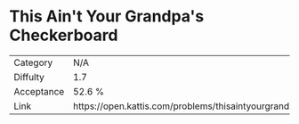 # This Ain't Your Grandpa's Checkerboard

<table>
    <tr>
        <td>Category</td>
        <td>N/A</td>
    </tr>
    <tr>
        <td>Diffulty</td>
        <td>1.7</td>
    </tr>
    <tr>
        <td>Acceptance</td>
        <td>52.6 %</td>
    </tr>
    <tr>
        <td>Link</td>
        <td>https://open.kattis.com/problems/thisaintyourgrandpascheckerboard</td>
    </tr>
</table>